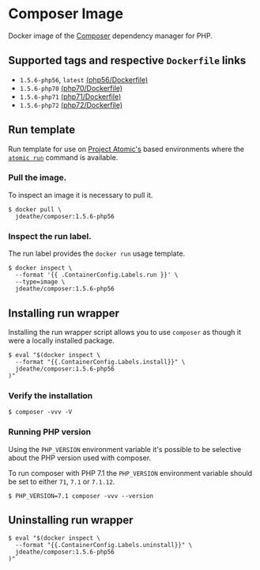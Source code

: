 # Composer Image

Docker image of the [Composer](https://github.com/composer/composer) dependency manager for PHP.

## Supported tags and respective `Dockerfile` links

- `1.5.6-php56`, `latest` [(php56/Dockerfile)](https://github.com/jdeathe/image-composer/blob/master/php56/Dockerfile)
- `1.5.6-php70` [(php70/Dockerfile)](https://github.com/jdeathe/image-composer/blob/master/php70/Dockerfile)
- `1.5.6-php71` [(php71/Dockerfile)](https://github.com/jdeathe/image-composer/blob/master/php71/Dockerfile)
- `1.5.6-php72` [(php72/Dockerfile)](https://github.com/jdeathe/image-composer/blob/master/php72/Dockerfile)

## Run template

Run template for use on [Project Atomic's](http://www.projectatomic.io/) based environments where the [`atomic run`](https://github.com/projectatomic/atomic#atomic-run) command is available.

### Pull the image.

To inspect an image it is necessary to pull it.

```
$ docker pull \
  jdeathe/composer:1.5.6-php56
```

### Inspect the run label.

The run label provides the `docker run` usage template.

```
$ docker inspect \
  --format '{{ .ContainerConfig.Labels.run }}' \
  --type=image \
  jdeathe/composer:1.5.6-php56
```

## Installing run wrapper

Installing the run wrapper script allows you to use `composer` as though it were a locally installed package.

```
$ eval "$(docker inspect \
  --format "{{.ContainerConfig.Labels.install}}" \
  jdeathe/composer:1.5.6-php56
)"
```

### Verify the installation

```
$ composer -vvv -V
```

### Running PHP version

Using the `PHP_VERSION` environment variable it's possible to be selective about the PHP version used with composer.

To run composer with PHP 7.1 the `PHP_VERSION` environment variable should be set to either `71`, `7.1` or `7.1.12`.

```
$ PHP_VERSION=7.1 composer -vvv --version
```

## Uninstalling run wrapper

```
$ eval "$(docker inspect \
  --format "{{.ContainerConfig.Labels.uninstall}}" \
  jdeathe/composer:1.5.6-php56
)"
```
